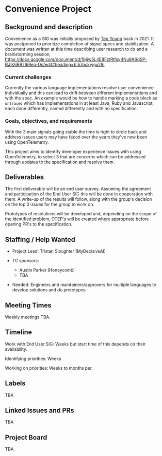 # Convenience Project

## Background and description

Convenience as a SIG was initially proposed by [Ted Young](https://github.com/tedsuo) back in 2021. It
was postponed to prioritize completion of signal specs and stabilization. A
document was written at this time describing user research to do and a
brainstorming session,
https://docs.google.com/document/d/1bjiw5L4E8FztRtfsy4Nu9A6qSP-BJlK6BBzl6Rea-Ds/edit#heading=h.b7qckyjgu28i

### Current challenges

Currently the various language implementations resolve user convenience
individually and this can lead to drift between different implementations and
with the spec. An example would be how to handle marking a code block as
`untraced` which has implementations in at least Java, Ruby and Javascript, each
done differently, named differently and with no specification.

### Goals, objectives, and requirements

With the 3 main signals going stable the time is right to circle back and
address issues users may have faced over the years they've now been using
OpenTelemetry.

This project aims to identify developer experience issues with using
OpenTelemetry, to select 3 that are concerns which can be addressed through
updates to the specification and resolve them.

## Deliverables

The first deliverable will be an end user survey. Assuming the agreement and
participation of the End User SIG this will be done in cooperation with them. A
write-up of the results will follow, along with the group's decision on the top 3
issues for the group to work on.

Prototypes of resolutions will be developed and, depending on the scope of the
identified problem, OTEP's will be created where appropriate before opening PR's
to the specification.

## Staffing / Help Wanted

- Project Lead: Tristan Sloughter (MyDecisiveAI)

- TC sponsors: 
  - Austin Parker (Honeycomb)
  - TBA

- Needed: Engineers and maintainers/approvers for multiple languages to develop
  solutions and do prototypes.

## Meeting Times

Weekly meetings TBA.

## Timeline

Work with End User SIG: Weeks but start time of this depends on their
availability.

Identifying priorities: Weeks

Working on priorities: Weeks to months per.

## Labels

TBA

## Linked Issues and PRs

TBA

## Project Board

TBA
